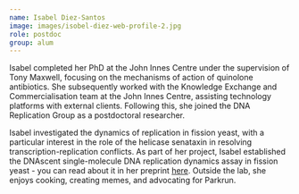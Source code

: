 ```yaml
---
name: Isabel Diez-Santos
image: images/isobel-diez-web-profile-2.jpg
role: postdoc
group: alum
---
```


Isabel completed her PhD at the John Innes Centre under the supervision of Tony Maxwell, focusing on the mechanisms of action of quinolone antibiotics. She subsequently worked with the Knowledge Exchange and Commercialisation team at the John Innes Centre, assisting technology platforms with external clients. Following this, she joined the DNA Replication Group as a postdoctoral researcher.

Isabel investigated the dynamics of replication in fission yeast, with a particular interest in the role of the helicase senataxin in resolving transcription-replication conflicts. As part of her project, Isabel established the DNAscent single-molecule DNA replication dynamics assay in fission yeast - you can read about it in her preprint [here](https://doi.org/g9w5s4). Outside the lab, she enjoys cooking, creating memes, and advocating for Parkrun.
